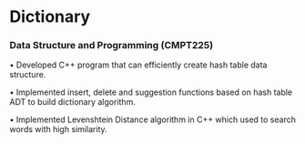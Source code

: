 # Dictionary
### Data Structure and Programming (CMPT225)
•	Developed C++ program that can efficiently create hash table data structure.

•	Implemented insert, delete and suggestion functions based on hash table ADT 
to build dictionary algorithm.

•	Implemented Levenshtein Distance algorithm in C++ which used to search 
words with high similarity.

